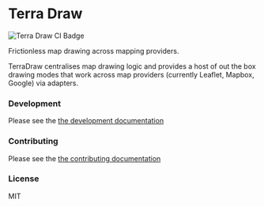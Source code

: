 # Terra Draw

![Terra Draw CI Badge](https://github.com/JamesLMilner/terra-draw/actions/workflows/ci.yml/badge.svg)

Frictionless map drawing across mapping providers.

TerraDraw centralises map drawing logic and provides a host of out the box drawing modes that work across map providers (currently Leaflet, Mapbox, Google) via adapters.

### Development

Please see the [the development documentation](./DEVELOPMENT.md)

### Contributing

Please see the [the contributing documentation](./CONTRIBUTING.md)

### License

MIT
